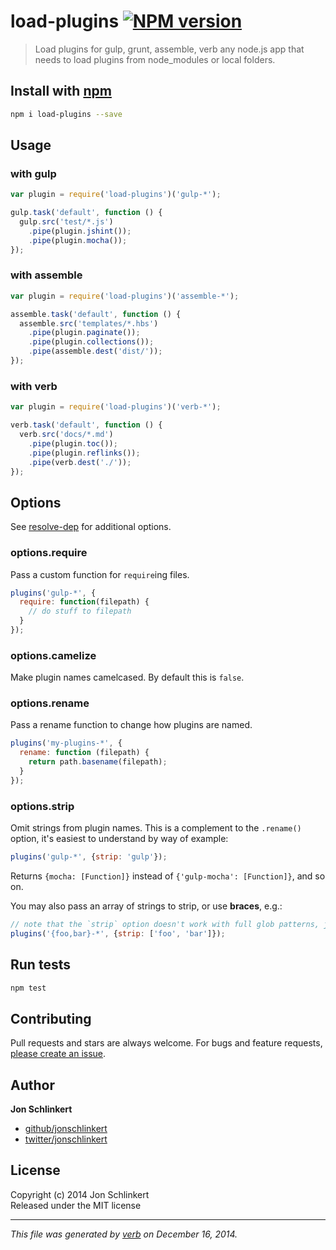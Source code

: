 # load-plugins [![NPM version](https://badge.fury.io/js/load-plugins.svg)](http://badge.fury.io/js/load-plugins)

> Load plugins for gulp, grunt, assemble, verb any node.js app that needs to load plugins from node_modules or local folders.

## Install with [npm](npmjs.org)

```bash
npm i load-plugins --save
```


## Usage

### with gulp

```js
var plugin = require('load-plugins')('gulp-*');

gulp.task('default', function () {
  gulp.src('test/*.js')
    .pipe(plugin.jshint());
    .pipe(plugin.mocha());
});
```

### with assemble

```js
var plugin = require('load-plugins')('assemble-*');

assemble.task('default', function () {
  assemble.src('templates/*.hbs')
    .pipe(plugin.paginate());
    .pipe(plugin.collections());
    .pipe(assemble.dest('dist/'));
});
```

### with verb

```js
var plugin = require('load-plugins')('verb-*');

verb.task('default', function () {
  verb.src('docs/*.md')
    .pipe(plugin.toc());
    .pipe(plugin.reflinks());
    .pipe(verb.dest('./'));
});
```

## Options

See [resolve-dep](https://github.com/jonschlinkert/resolve-dep) for additional options.

### options.require

Pass a custom function for `require`ing files.

```js
plugins('gulp-*', {
  require: function(filepath) {
    // do stuff to filepath
  }
});
```

### options.camelize

Make plugin names camelcased. By default this is `false`.

### options.rename

Pass a rename function to change how plugins are named.

```js
plugins('my-plugins-*', {
  rename: function (filepath) {
    return path.basename(filepath);
  }
});
```

### options.strip

Omit strings from plugin names. This is a complement to the `.rename()` option, it's easiest to understand by way of example:

```js
plugins('gulp-*', {strip: 'gulp'});
```

Returns `{mocha: [Function]}` instead of `{'gulp-mocha': [Function]}`, and so on.

You may also pass an array of strings to strip, or use **braces**, e.g.:

```js
// note that the `strip` option doesn't work with full glob patterns, just braces
plugins('{foo,bar}-*', {strip: ['foo', 'bar']});
```


## Run tests

```bash
npm test
```

## Contributing
Pull requests and stars are always welcome. For bugs and feature requests, [please create an issue][issues].

## Author

**Jon Schlinkert**
 
+ [github/jonschlinkert](https://github.com/jonschlinkert)
+ [twitter/jonschlinkert](http://twitter.com/jonschlinkert) 

## License
Copyright (c) 2014 Jon Schlinkert  
Released under the MIT license

***

_This file was generated by [verb](https://github.com/assemble/verb) on December 16, 2014._

[issues]: https://github.com/jonschlinkert/load-plugins/issues